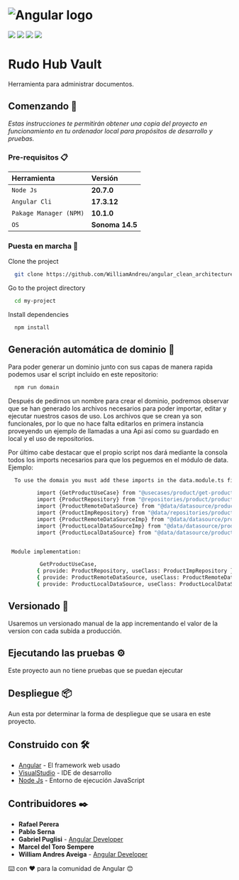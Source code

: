 # ![Angular logo][]

![](https://img.shields.io/badge/Angular-DD0031?style=for-the-badge&logo=angular&logoColor=white) ![](https://img.shields.io/badge/VSCode-0078D4?style=for-the-badge&logo=visual%20studio%20code&logoColor=white) ![](https://img.shields.io/badge/TypeScript-007ACC?style=for-the-badge&logo=typescript&logoColor=white)  ![](	https://img.shields.io/badge/Node%20js-339933?style=for-the-badge&logo=nodedotjs&logoColor=white)
# Rudo Hub Vault

Herramienta para administrar documentos.

## Comenzando 🚀

_Estas instrucciones te permitirán obtener una copia del proyecto en funcionamiento en tu ordenador local para propósitos de desarrollo y pruebas._

### Pre-requisitos 📋

| Herramienta |  Versión                |
| :-------- |  :------------------------- |
| `Node Js` |**20.7.0** |
| `Angular Cli` | **17.3.12** |
| `Pakage Manager (NPM)` |  **10.1.0** |
| `OS` |  **Sonoma 14.5** |

### Puesta en marcha 🔧

Clone the project

```bash
  git clone https://github.com/WilliamAndreu/angular_clean_architecture
```

Go to the project directory

```bash
  cd my-project
```

Install dependencies

```bash
  npm install
```

## Generación automática de dominio 📌

 Para poder generar un dominio junto con sus capas de manera rapida podemos usar el script incluido en este repositorio:

```bash
  npm run domain
```

Después de pedirnos un nombre para crear el dominio, podremos observar que se han generado los archivos necesarios para poder importar, editar y ejecutar nuestros casos de uso. Los archivos que se crean ya son funcionales, por lo que no hace falta editarlos en primera instancia proveyendo un ejemplo de llamadas a una Api así como su guardado en local y el uso de repositorios.

Por último cabe destacar que el propio script nos dará mediante la consola todos los imports necesarios para que los peguemos en el módulo de data.
Ejemplo:

```bash
  To use the domain you must add these imports in the data.module.ts file:

         import {GetProductUseCase} from "@usecases/product/get-product.usecase";
         import {ProductRepository} from "@repositories/product/product.repository";
         import {ProductRemoteDataSource} from "@data/datasource/product/source/product-remote-datasource";
         import {ProductImpRepository} from "@data/repositories/product/product-implementation.repository";
         import {ProductRemoteDataSourceImp} from "@data/datasource/product/remote/product-remote-datasource-imp";
         import {ProductLocalDataSourceImp} from "@data/datasource/product/local/product-local-datasource-imp";
         import {ProductLocalDataSource} from "@data/datasource/product/source/product-local-datasource";


 Module implementation:

          GetProductUseCase,
         { provide: ProductRepository, useClass: ProductImpRepository },
         { provide: ProductRemoteDataSource, useClass: ProductRemoteDataSourceImp },
         { provide: ProductLocalDataSource, useClass: ProductLocalDataSourceImp },

```

## Versionado 📌

Usaremos un versionado manual de la app incrementando el valor de la version con cada subida a producción.

## Ejecutando las pruebas ⚙️

Este proyecto aun no tiene pruebas que se puedan ejecutar

## Despliegue 📦

Aun esta por determinar la forma de despliegue que se usara en este proyecto.

## Construido con 🛠️

* [Angular](https://angular.io/) - El framework web usado
* [VisualStudio](https://visualstudio.microsoft.com/es/) - IDE de desarrollo
* [Node Js](https://nodejs.org/es) - Entorno de ejecución JavaScript

## Contribuidores ✒️

* **Rafael Perera**
* **Pablo Serna**
* **Gabriel Puglisi** - [Angular Developer](https://www.linkedin.com/in/gabriel-puglisi-381998159/)
* **Marcel del Toro Sempere**
* **William Andres Aveiga** - [Angular Developer](https://github.com/WilliamAndreu)

⌨️ con ❤️ para la comunidad de Angular 😊

[Angular logo]: https://raw.githubusercontent.com/rudoapps/hybrid-storage/main/angular/images/angular_logo.png
